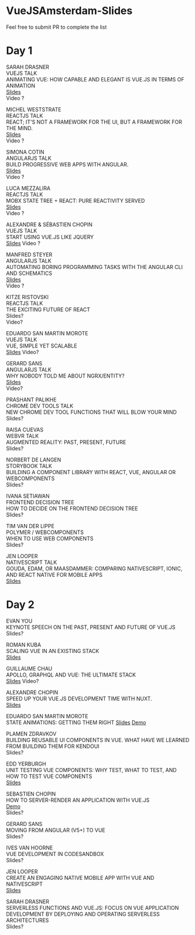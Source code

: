 
# VueJSAmsterdam-Slides

Feel free to submit PR to complete the list

# Day 1

SARAH DRASNER  
VUEJS TALK  
ANIMATING VUE: HOW CAPABLE AND ELEGANT IS VUE.JS IN TERMS OF ANIMATION  
[Slides](http://slides.com/sdrasner/animating-vue-f17)  
Video ?  

MICHEL WESTSTRATE  
REACTJS TALK  
REACT; IT'S NOT A FRAMEWORK FOR THE UI, BUT A FRAMEWORK FOR THE MIND.  
[Slides](http://thinkinginreact.surge.sh/#/)  
Video ?  

SIMONA COTIN  
ANGULARJS TALK  
BUILD PROGRESSIVE WEB APPS WITH ANGULAR.  
[Slides](https://www.slideshare.net/SimonaCotin/build-progressive-web-apps-with-angular)  
Video ?  

LUCA MEZZALIRA  
REACTJS TALK  
MOBX STATE TREE + REACT: PURE REACTIVITY SERVED  
[Slides](https://docs.google.com/presentation/d/1f18RhN9hz1GPAdY4binWVNZDKm3k7EfNvV48lWnzdjQ/edit#slide=id.g35f391192_00])  
Video ?  

ALEXANDRE & SÉBASTIEN CHOPIN  
VUEJS TALK  
START USING VUE.JS LIKE JQUERY  
[Slides](https://github.com/alexchopin/conferences/blob/master/VueAmsterdam/use_vuejs_like_jquery.pdf)
Video ?  

MANFRED STEYER  
ANGULARJS TALK  
AUTOMATING BORING PROGRAMMING TASKS WITH THE ANGULAR CLI AND SCHEMATICS  
[Slides](https://speakerdeck.com/manfredsteyer/automating-boring-tasks-with-the-angular-cli-and-schematics])  
Video ?  

KITZE RISTOVSKI  
REACTJS TALK  
THE EXCITING FUTURE OF REACT  
Slides?  
Video?  

EDUARDO SAN MARTIN MOROTE  
VUEJS TALK  
VUE, SIMPLE YET SCALABLE  
[Slides](https://slides.com/posva/vue-simple-yet-scalable)
Video?  

GERARD SANS  
ANGULARJS TALK  
WHY NOBODY TOLD ME ABOUT NGRX/ENTITY?  
[Slides](http://slides.com/gerardsans/frontendlove-ngrx-entity])  
Video?  

PRASHANT PALIKHE  
CHROME DEV TOOLS TALK  
NEW CHROME DEV TOOL FUNCTIONS THAT WILL BLOW YOUR MIND  
Slides?  

RAISA CUEVAS  
WEBVR TALK  
AUGMENTED REALITY: PAST, PRESENT, FUTURE  
Slides?  

NORBERT DE LANGEN  
STORYBOOK TALK  
BUILDING A COMPONENT LIBRARY WITH REACT, VUE, ANGULAR OR WEBCOMPONENTS  
Slides?  

IVANA SETIAWAN  
FRONTEND DECISION TREE  
HOW TO DECIDE ON THE FRONTEND DECISION TREE  
Slides?  

TIM VAN DER LIPPE  
POLYMER / WEBCOMPONENTS  
WHEN TO USE WEB COMPONENTS  
Slides?  

JEN LOOPER  
NATIVESCRIPT TALK  
GOUDA, EDAM, OR MAASDAMMER: COMPARING NATIVESCRIPT, IONIC, AND REACT NATIVE FOR MOBILE APPS  
[Slides](http://slides.com/telerikdevrel/ns-rn-ionic#/)

# Day 2

EVAN YOU  
KEYNOTE SPEECH ON THE PAST, PRESENT AND FUTURE OF VUE.JS  
Slides?  

ROMAN KUBA  
SCALING VUE IN AN EXISTING STACK  
[Slides](https://speakerdeck.com/codebryo/adding-vue-to-an-existing-stack-and-get-ready-to-scale#)  

GUILLAUME CHAU  
APOLLO, GRAPHQL AND VUE: THE ULTIMATE STACK  
[Slides](http://slides.com/akryum/vue-amsterdam-2018#/)
Video?  

ALEXANDRE CHOPIN  
SPEED UP YOUR VUE.JS DEVELOPMENT TIME WITH NUXT.  
[Slides](https://github.com/alexchopin/conferences/blob/master/VueAmsterdam/speed_up_your_vuejs_dev_with_nuxtjs.pdf)

EDUARDO SAN MARTIN MOROTE  
STATE ANIMATIONS: GETTING THEM RIGHT
[Slides](https://slides.com/posva/state-animations/)
[Demo](https://github.com/posva/state-animation-demos)  

PLAMEN ZDRAVKOV  
BUILDING REUSABLE UI COMPONENTS IN VUE. WHAT HAVE WE LEARNED FROM BUILDING THEM FOR KENDOUI  
Slides?  

EDD YERBURGH  
UNIT TESTING VUE COMPONENTS: WHY TEST, WHAT TO TEST, AND HOW TO TEST VUE COMPONENTS  
[Slides](http://slides.com/eddyerburgh/testing-vue-components#/])  

SEBASTIEN CHOPIN  
HOW TO SERVER-RENDER AN APPLICATION WITH VUE.JS  
[Demo](https://github.com/Atinux/vue-ssr-amsterdam)  
Slides?  

GERARD SANS  
MOVING FROM ANGULAR (V5+) TO VUE  
Slides?  

IVES VAN HOORNE  
VUE DEVELOPMENT IN CODESANDBOX  
Slides?  

JEN LOOPER  
CREATE AN ENGAGING NATIVE MOBILE APP WITH VUE AND NATIVESCRIPT  
[Slides](http://slides.com/telerikdevrel/ns-vue#/])  

SARAH DRASNER  
SERVERLESS FUNCTIONS AND VUE.JS: FOCUS ON VUE APPLICATION DEVELOPMENT BY DEPLOYING AND OPERATING SERVERLESS ARCHITECTURES  
Slides?  
